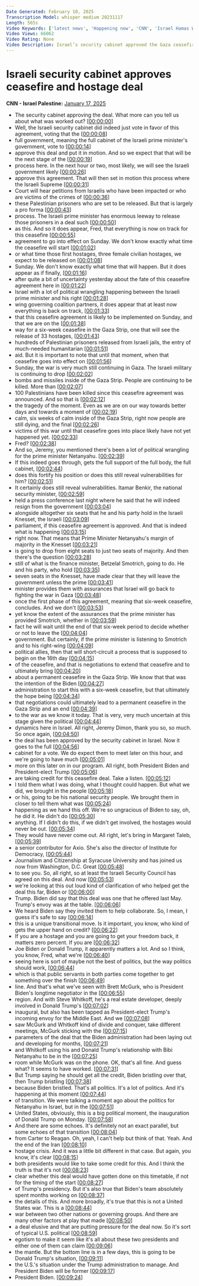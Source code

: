 ```yaml
---
Date Generated: February 10, 2025
Transcription Model: whisper medium 20231117
Length: 565s
Video Keywords: ['latest news', 'Happening now', 'CNN', 'Israel Hamas War', 'Benjamin Netanyahu', 'Hamas', 'Hezbollah', 'Gaza Strip', 'Gaza', 'Rafah', 'IDF', 'Israel Defense Forces', 'Israel Military Aid', 'Tel Aviv', 'President Joe Biden', 'President-elect Donald Trump', 'Gaza Ceasefire', 'Ceasefire Deal', 'Vice President Kamala Harris', 'Secretary of State Antony Blinken', 'Israel Security Cabinet', 'Fredricka Whitfield', 'CNN Newsroom', 'Jeremy Diamond', 'Margaret Talev']
Video Views: 66062
Video Rating: None
Video Description: Israel’s security cabinet approved the Gaza ceasefire and hostage release deal on Friday. The wider cabinet will convene for a vote on the deal later today.  #CNN #News
---
```


# Israeli security cabinet approves ceasefire and hostage deal
**CNN - Israel Palestine:** [January 17, 2025](https://www.youtube.com/watch?v=kyaJfl08w20)
*  The security cabinet approving the deal. What more can you tell us about what was worked out? [[00:00:00](https://www.youtube.com/watch?v=kyaJfl08w20&t=0.0s)]
*  Well, the Israeli security cabinet did indeed just vote in favor of this agreement, voting that the [[00:00:08](https://www.youtube.com/watch?v=kyaJfl08w20&t=8.96s)]
*  full government, meaning the full cabinet of the Israeli prime minister's government, vote to [[00:00:14](https://www.youtube.com/watch?v=kyaJfl08w20&t=14.08s)]
*  approve this deal and put it in motion. And so we expect that that will be the next stage of the [[00:00:19](https://www.youtube.com/watch?v=kyaJfl08w20&t=19.68s)]
*  process here. In the next hour or two, most likely, we will see the Israeli government likely [[00:00:26](https://www.youtube.com/watch?v=kyaJfl08w20&t=26.08s)]
*  approve this agreement. That will then set in motion this process where the Israeli Supreme [[00:00:31](https://www.youtube.com/watch?v=kyaJfl08w20&t=31.279999999999998s)]
*  Court will hear petitions from Israelis who have been impacted or who are victims of the crimes of [[00:00:36](https://www.youtube.com/watch?v=kyaJfl08w20&t=36.0s)]
*  these Palestinian prisoners who are set to be released. But that is largely a pro forma [[00:00:43](https://www.youtube.com/watch?v=kyaJfl08w20&t=43.76s)]
*  process. The Israeli prime minister has enormous leeway to release those prisoners in a deal such [[00:00:50](https://www.youtube.com/watch?v=kyaJfl08w20&t=50.16s)]
*  as this. And so it does appear, Fred, that everything is now on track for this ceasefire [[00:00:55](https://www.youtube.com/watch?v=kyaJfl08w20&t=55.92s)]
*  agreement to go into effect on Sunday. We don't know exactly what time the ceasefire will start [[00:01:02](https://www.youtube.com/watch?v=kyaJfl08w20&t=62.0s)]
*  or what time those first hostages, three female civilian hostages, we expect to be released on [[00:01:08](https://www.youtube.com/watch?v=kyaJfl08w20&t=68.88s)]
*  Sunday. We don't know exactly what time that will happen. But it does appear as if finally, [[00:01:16](https://www.youtube.com/watch?v=kyaJfl08w20&t=76.72s)]
*  after quite a bit of uncertainty yesterday about the fate of this ceasefire agreement here in [[00:01:22](https://www.youtube.com/watch?v=kyaJfl08w20&t=82.24s)]
*  Israel with a lot of political wrangling happening between the Israeli prime minister and his right [[00:01:28](https://www.youtube.com/watch?v=kyaJfl08w20&t=88.39999999999999s)]
*  wing governing coalition partners, it does appear that at least now everything is back on track, [[00:01:33](https://www.youtube.com/watch?v=kyaJfl08w20&t=93.11999999999999s)]
*  that this ceasefire agreement is likely to be implemented on Sunday, and that we are on the [[00:01:38](https://www.youtube.com/watch?v=kyaJfl08w20&t=98.56s)]
*  way for a six-week ceasefire in the Gaza Strip, one that will see the release of 33 hostages, [[00:01:43](https://www.youtube.com/watch?v=kyaJfl08w20&t=103.91999999999999s)]
*  hundreds of Palestinian prisoners released from Israeli jails, the entry of much-needed humanitarian [[00:01:51](https://www.youtube.com/watch?v=kyaJfl08w20&t=111.44s)]
*  aid. But it is important to note that until that moment, when that ceasefire goes into effect on [[00:01:56](https://www.youtube.com/watch?v=kyaJfl08w20&t=116.48s)]
*  Sunday, the war is very much still continuing in Gaza. The Israeli military is continuing to drop [[00:02:02](https://www.youtube.com/watch?v=kyaJfl08w20&t=122.32s)]
*  bombs and missiles inside of the Gaza Strip. People are continuing to be killed. More than [[00:02:07](https://www.youtube.com/watch?v=kyaJfl08w20&t=127.75999999999999s)]
*  100 Palestinians have been killed since this ceasefire agreement was announced. And so that is [[00:02:12](https://www.youtube.com/watch?v=kyaJfl08w20&t=132.56s)]
*  the tragedy of the moment. Even as we are on our way towards better days and towards a moment of [[00:02:19](https://www.youtube.com/watch?v=kyaJfl08w20&t=139.92s)]
*  calm, six weeks of calm inside of the Gaza Strip, right now people are still dying, and the final [[00:02:26](https://www.youtube.com/watch?v=kyaJfl08w20&t=146.39999999999998s)]
*  victims of this war until that ceasefire goes into place likely have not yet happened yet. [[00:02:33](https://www.youtube.com/watch?v=kyaJfl08w20&t=153.76s)]
*  Fred? [[00:02:38](https://www.youtube.com/watch?v=kyaJfl08w20&t=158.79999999999998s)]
*  And so, Jeremy, you mentioned there's been a lot of political wrangling for the prime minister Netanyahu. [[00:02:39](https://www.youtube.com/watch?v=kyaJfl08w20&t=159.29999999999998s)]
*  If this indeed goes through, gets the full support of the full body, the full cabinet, [[00:02:44](https://www.youtube.com/watch?v=kyaJfl08w20&t=164.24s)]
*  does this fortify his position or does this still reveal vulnerabilities for him? [[00:02:51](https://www.youtube.com/watch?v=kyaJfl08w20&t=171.44s)]
*  It certainly does still reveal vulnerabilities. Itamar Benkir, the national security minister, [[00:02:59](https://www.youtube.com/watch?v=kyaJfl08w20&t=179.84s)]
*  held a press conference last night where he said that he will indeed resign from the government [[00:03:04](https://www.youtube.com/watch?v=kyaJfl08w20&t=184.96s)]
*  alongside altogether six seats that he and his party hold in the Israeli Knesset, the Israeli [[00:03:09](https://www.youtube.com/watch?v=kyaJfl08w20&t=189.92s)]
*  parliament, if this ceasefire agreement is approved. And that is indeed what is happening [[00:03:15](https://www.youtube.com/watch?v=kyaJfl08w20&t=195.83999999999997s)]
*  right now. That means that Prime Minister Netanyahu's margin of majority in the Knesset [[00:03:21](https://www.youtube.com/watch?v=kyaJfl08w20&t=201.27999999999997s)]
*  is going to drop from eight seats to just two seats of majority. And then there's the question [[00:03:28](https://www.youtube.com/watch?v=kyaJfl08w20&t=208.72s)]
*  still of what is the finance minister, Betzelal Smotrich, going to do. He and his party, who hold [[00:03:35](https://www.youtube.com/watch?v=kyaJfl08w20&t=215.36s)]
*  seven seats in the Knesset, have made clear that they will leave the government unless the prime [[00:03:41](https://www.youtube.com/watch?v=kyaJfl08w20&t=221.12s)]
*  minister provides them with assurances that Israel will go back to fighting the war in Gaza [[00:03:48](https://www.youtube.com/watch?v=kyaJfl08w20&t=228.24s)]
*  once the first phase of this agreement, meaning that six-week ceasefire, concludes. And we don't [[00:03:53](https://www.youtube.com/watch?v=kyaJfl08w20&t=233.84s)]
*  yet know the extent of the assurances that the prime minister has provided Smotrich, whether in [[00:03:59](https://www.youtube.com/watch?v=kyaJfl08w20&t=239.44s)]
*  fact he will wait until the end of that six-week period to decide whether or not to leave the [[00:04:04](https://www.youtube.com/watch?v=kyaJfl08w20&t=244.32s)]
*  government. But certainly, if the prime minister is listening to Smotrich and to his right-wing [[00:04:09](https://www.youtube.com/watch?v=kyaJfl08w20&t=249.44s)]
*  political allies, then that will short-circuit a process that is supposed to begin on the 16th day [[00:04:15](https://www.youtube.com/watch?v=kyaJfl08w20&t=255.04s)]
*  of the ceasefire, and that is negotiations to extend that ceasefire and to ultimately bring [[00:04:20](https://www.youtube.com/watch?v=kyaJfl08w20&t=260.88s)]
*  about a permanent ceasefire in the Gaza Strip. We know that that was the intention of the Biden [[00:04:27](https://www.youtube.com/watch?v=kyaJfl08w20&t=267.28s)]
*  administration to start this with a six-week ceasefire, but that ultimately the hope being [[00:04:34](https://www.youtube.com/watch?v=kyaJfl08w20&t=274.0s)]
*  that negotiations could ultimately lead to a permanent ceasefire in the Gaza Strip and an end [[00:04:39](https://www.youtube.com/watch?v=kyaJfl08w20&t=279.12s)]
*  to the war as we know it today. That is very, very much uncertain at this stage given the political [[00:04:44](https://www.youtube.com/watch?v=kyaJfl08w20&t=284.16s)]
*  dynamics here in Israel. All right, Jeremy Dimon, thank you so, so much. So once again, [[00:04:50](https://www.youtube.com/watch?v=kyaJfl08w20&t=290.96s)]
*  the deal has been approved by the security cabinet in Israel. Now it goes to the full [[00:04:56](https://www.youtube.com/watch?v=kyaJfl08w20&t=296.72s)]
*  cabinet for a vote. We do expect them to meet later on this hour, and we're going to have much [[00:05:01](https://www.youtube.com/watch?v=kyaJfl08w20&t=301.52s)]
*  more on this later on in our program. All right, both President Biden and President-elect Trump [[00:05:06](https://www.youtube.com/watch?v=kyaJfl08w20&t=306.4s)]
*  are taking credit for this ceasefire deal. Take a listen. [[00:05:12](https://www.youtube.com/watch?v=kyaJfl08w20&t=312.32s)]
*  I told them what I was doing, what I thought could happen. But what we did, we brought in the people [[00:05:18](https://www.youtube.com/watch?v=kyaJfl08w20&t=318.0s)]
*  or his, going to be his national security people. We brought them in closer to tell them what was [[00:05:24](https://www.youtube.com/watch?v=kyaJfl08w20&t=324.79999999999995s)]
*  happening as we hand this off. We're so ungracious of Biden to say, oh, he did it. He didn't do [[00:05:30](https://www.youtube.com/watch?v=kyaJfl08w20&t=330.0s)]
*  anything. If I didn't do this, if we didn't get involved, the hostages would never be out. [[00:05:34](https://www.youtube.com/watch?v=kyaJfl08w20&t=334.64s)]
*  They would have never come out. All right, let's bring in Margaret Taleb, [[00:05:39](https://www.youtube.com/watch?v=kyaJfl08w20&t=339.36s)]
*  a senior contributor for Axio. She's also the director of Institute for Democracy, [[00:05:44](https://www.youtube.com/watch?v=kyaJfl08w20&t=344.16s)]
*  Journalism and Citizenship at Syracuse University and has joined us now from Washington, D.C. Great [[00:05:48](https://www.youtube.com/watch?v=kyaJfl08w20&t=348.96s)]
*  to see you. So, all right, so at least the Israeli Security Council has agreed on this deal. And now [[00:05:53](https://www.youtube.com/watch?v=kyaJfl08w20&t=353.44s)]
*  we're looking at this out loud kind of clarification of who helped get the deal this far, Biden or [[00:06:00](https://www.youtube.com/watch?v=kyaJfl08w20&t=360.48s)]
*  Trump. Biden did say that this deal was one that he offered last May. Trump's envoy was at the table. [[00:06:06](https://www.youtube.com/watch?v=kyaJfl08w20&t=366.4s)]
*  We heard Biden say they invited them to help collaborate. So, I mean, I guess it's safe to say [[00:06:14](https://www.youtube.com/watch?v=kyaJfl08w20&t=374.88s)]
*  this is a unique transitional move. Is it important, you know, who kind of gets the upper hand on credit? [[00:06:22](https://www.youtube.com/watch?v=kyaJfl08w20&t=382.4s)]
*  If you are a hostage and you are going to get your freedom back, it matters zero percent. If you are [[00:06:32](https://www.youtube.com/watch?v=kyaJfl08w20&t=392.71999999999997s)]
*  Joe Biden or Donald Trump, it apparently matters a lot. And so I think, you know, Fred, what we're [[00:06:40](https://www.youtube.com/watch?v=kyaJfl08w20&t=400.56s)]
*  seeing here is sort of maybe not the best of politics, but the way politics should work, [[00:06:44](https://www.youtube.com/watch?v=kyaJfl08w20&t=404.64s)]
*  which is that public servants in both parties come together to get something over the finish [[00:06:49](https://www.youtube.com/watch?v=kyaJfl08w20&t=409.68s)]
*  line. And that's what we've seen with Brett McGurk, who is President Biden's longtime negotiator in the [[00:06:55](https://www.youtube.com/watch?v=kyaJfl08w20&t=415.36s)]
*  region. And with Steve Whitkoff, he's a real estate developer, deeply involved in Donald Trump's [[00:07:02](https://www.youtube.com/watch?v=kyaJfl08w20&t=422.0s)]
*  inaugural, but also has been tapped as President-elect Trump's incoming envoy for the Middle East. And we [[00:07:08](https://www.youtube.com/watch?v=kyaJfl08w20&t=428.96000000000004s)]
*  saw McGurk and Whitkoff kind of divide and conquer, take different meetings, McGurk sticking with the [[00:07:15](https://www.youtube.com/watch?v=kyaJfl08w20&t=435.2s)]
*  parameters of the deal that the Biden administration had been laying out and developing for months, [[00:07:21](https://www.youtube.com/watch?v=kyaJfl08w20&t=441.2s)]
*  and Whitkoff using his and Donald Trump's relationship with Bibi Netanyahu to be in the [[00:07:25](https://www.youtube.com/watch?v=kyaJfl08w20&t=445.92s)]
*  room while McGurk was on the phone. OK, that's all fine. And guess what? It seems to have worked. [[00:07:31](https://www.youtube.com/watch?v=kyaJfl08w20&t=451.84s)]
*  But Trump saying he should get all the credit, Biden bristling over that, then Trump bristling [[00:07:38](https://www.youtube.com/watch?v=kyaJfl08w20&t=458.64s)]
*  because Biden bristled. That's all politics. It's a lot of politics. And it's happening at this moment [[00:07:44](https://www.youtube.com/watch?v=kyaJfl08w20&t=464.72s)]
*  of transition. We were talking a moment ago about the politics for Netanyahu in Israel, but in the [[00:07:51](https://www.youtube.com/watch?v=kyaJfl08w20&t=471.52000000000004s)]
*  United States, obviously, this is a big political moment, the inauguration of Donald Trump on Monday. [[00:07:58](https://www.youtube.com/watch?v=kyaJfl08w20&t=478.40000000000003s)]
*  And there are some echoes. It's definitely not an exact parallel, but some echoes of that transition [[00:08:04](https://www.youtube.com/watch?v=kyaJfl08w20&t=484.40000000000003s)]
*  from Carter to Reagan. Oh, yeah, I can't help but think of that. Yeah. And the end of the Iran [[00:08:10](https://www.youtube.com/watch?v=kyaJfl08w20&t=490.16s)]
*  hostage crisis. And it was a little bit different in that case. But again, you know, it's clear [[00:08:15](https://www.youtube.com/watch?v=kyaJfl08w20&t=495.44s)]
*  both presidents would like to take some credit for this. And I think the truth is that it's not [[00:08:23](https://www.youtube.com/watch?v=kyaJfl08w20&t=503.28000000000003s)]
*  clear whether this deal would have gotten done on this timetable, if not for the timing of the start [[00:08:27](https://www.youtube.com/watch?v=kyaJfl08w20&t=507.92s)]
*  of Trump's presidency. But it's also true that Biden's team absolutely spent months working on [[00:08:37](https://www.youtube.com/watch?v=kyaJfl08w20&t=517.2s)]
*  the details of this. And more broadly, it's true that this is not a United States war. This is a [[00:08:44](https://www.youtube.com/watch?v=kyaJfl08w20&t=524.72s)]
*  war between two other nations or governing groups. And there are many other factors at play that made [[00:08:50](https://www.youtube.com/watch?v=kyaJfl08w20&t=530.1600000000001s)]
*  a deal elusive and that are putting pressure for the deal now. So it's sort of typical U.S. political [[00:08:59](https://www.youtube.com/watch?v=kyaJfl08w20&t=539.0400000000001s)]
*  egotism to make it seem like it's all about these two presidents and either one of them can claim [[00:09:06](https://www.youtube.com/watch?v=kyaJfl08w20&t=546.8s)]
*  the mantle. But the bottom line is in a few days, this is going to be Donald Trump's situation, [[00:09:11](https://www.youtube.com/watch?v=kyaJfl08w20&t=551.28s)]
*  the U.S.'s situation under the Trump administration to manage. And President Biden will be former [[00:09:17](https://www.youtube.com/watch?v=kyaJfl08w20&t=557.92s)]
*  President Biden. [[00:09:24](https://www.youtube.com/watch?v=kyaJfl08w20&t=564.4799999999999s)]
